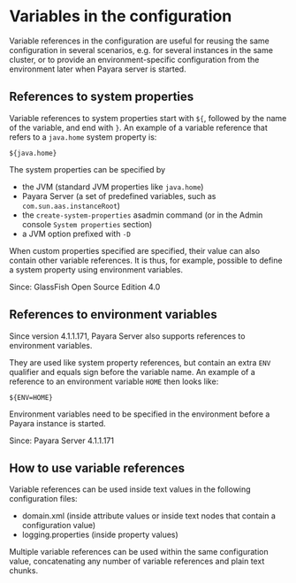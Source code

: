 # Variables in the configuration

Variable references in the configuration are useful for reusing the same configuration in several scenarios, e.g. for several instances in the same cluster, or to provide an environment-specific configuration from the environment later when Payara server is started.

## References to system properties

Variable references to system properties start with `${`, followed by the name of the variable, and end with `}`. An example of a variable reference that refers to a `java.home` system property is:

```
${java.home}
```

The system properties can be specified by

 - the JVM (standard JVM properties like `java.home`)
 - Payara Server (a set of predefined variables, such as `com.sun.aas.instanceRoot`)
 - the `create-system-properties` asadmin command (or in the Admin console `System properties` section)
 - a JVM option prefixed with `-D`

When custom properties specified are specified, their value can also contain other variable references. It is thus, for example, possible to define a system property using environment variables.

Since: GlassFish Open Source Edition 4.0

## References to environment variables

Since version 4.1.1.171, Payara Server also supports references to environment variables.

They are used like system property references, but contain an extra `ENV` qualifier and equals sign before the variable name. An example of a reference to an environment variable `HOME` then looks like:

```
${ENV=HOME}
```

Environment variables need to be specified in the environment before a Payara instance is started.

Since: Payara Server 4.1.1.171

## How to use variable references

Variable references can be used inside text values in the following configuration files:

 - domain.xml (inside attribute values or inside text nodes that contain a configuration value)
 - logging.properties (inside property values)

Multiple variable references can be used within the same configuration value, concatenating any number of variable references and plain text chunks.